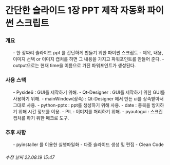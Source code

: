 # 간단한 슬라이드 1장 PPT 제작 자동화 파이썬 스크립트

### 개요
<ul>
  - 한 장짜리 슬라이드 ppt 를 간단하게 만들기 위한 파이썬 스크립트
  - 제목, 내용, 이미지 선택 or 이미지 캡처를 하면 그 내용을 가지고 파워포인트를 만들어 준다.
  - output으로는 현재 time을 이름으로 가진 파워포인트가 생성된다.
</ul>

### 사용 스택
<ul>
  - Pyside6 : GUI를 제작하기 위해.
  - Qt-Designer : GUI를 제작하기 위한 GUI를 사용하기 위해.
  - mainWindow(상속) : Qt-Designer 에서 만든 ui를 상속받아서 그대로 사용.
  - python-pptx : ppt를 생성하기 위해 사용.
  - date : 중복을 방지하기 위해 시간 정보를 이용.
  - PIL : 이미지를 처리하기 위해.
  - pyautogui : 스크린 캡처를 하기 위한 매크로 도구.
</ul>

### 추후 사항
<ul>
  - pyinstaller 를 이용한 실행파일화
  - 다중 슬라이드 생성 및 편집
  - Clean Code
</ul>

###### 수정 날짜 22.08.19 15:47
  
